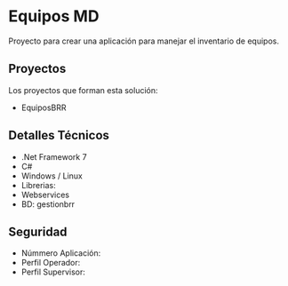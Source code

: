 Equipos MD
==========

Proyecto para crear una aplicación para manejar el inventario de equipos.


Proyectos
---------

Los proyectos que forman esta solución:

 - EquiposBRR

Detalles Técnicos
-----------------

 - .Net Framework 7
 - C#
 - Windows / Linux
 - Librerias:
 - Webservices
 - BD: gestionbrr


Seguridad
---------

 - Númmero Aplicación:
 - Perfil Operador:
 - Perfil Supervisor:
 
 
